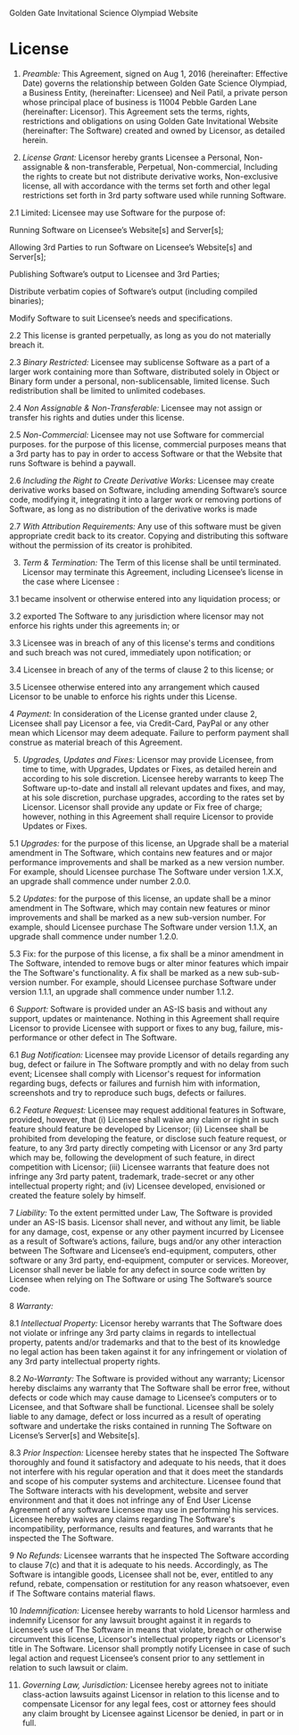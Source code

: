 Golden Gate Invitational Science Olympiad Website

# License

1. *Preamble:* This Agreement, signed on Aug 1, 2016 (hereinafter: Effective Date) governs the relationship between Golden Gate Science Olympiad, a Business Entity, (hereinafter: Licensee) and Neil Patil, a private person whose principal place of business is 11004 Pebble Garden Lane (hereinafter: Licensor). This Agreement sets the terms, rights, restrictions and obligations on using Golden Gate Invitational Website (hereinafter: The Software) created and owned by Licensor, as detailed herein.

2. *License Grant:* Licensor hereby grants Licensee a Personal, Non-assignable & non-transferable, Perpetual, Non-commercial, Including the rights to create but not distribute derivative works, Non-exclusive license, all with accordance with the terms set forth and other legal restrictions set forth in 3rd party software used while running Software.

2.1 Limited: Licensee may use Software for the purpose of:

Running Software on Licensee’s Website[s] and Server[s];

Allowing 3rd Parties to run Software on Licensee’s Website[s] and Server[s];

Publishing Software’s output to Licensee and 3rd Parties;

Distribute verbatim copies of Software’s output (including compiled binaries);

Modify Software to suit Licensee’s needs and specifications.

2.2 This license is granted perpetually, as long as you do not materially breach it.

2.3 *Binary Restricted:* Licensee may sublicense Software as a part of a larger work containing more than Software, distributed solely in Object or Binary form under a personal, non-sublicensable, limited license. Such redistribution shall be limited to unlimited codebases.

2.4 *Non Assignable & Non-Transferable:* Licensee may not assign or transfer his rights and duties under this license.

2.5 *Non-Commercial:* Licensee may not use Software for commercial purposes. for the purpose of this license, commercial purposes means that a 3rd party has to pay in order to access Software or that the Website that runs Software is behind a paywall.

2.6 *Including the Right to Create Derivative Works:* Licensee may create derivative works based on Software, including amending Software’s source code, modifying it, integrating it into a larger work or removing portions of Software, as long as no distribution of the derivative works is made

2.7 *With Attribution Requirements﻿:* Any use of this software must be given appropriate credit back to its creator. Copying and distributing this software without the permission of its creator is prohibited.

3. *Term & Termination:* The Term of this license shall be until terminated. Licensor may terminate this Agreement, including Licensee’s license in the case where Licensee :

3.1 became insolvent or otherwise entered into any liquidation process; or

3.2 exported The Software to any jurisdiction where licensor may not enforce his rights under this agreements in; or

3.3 Licensee was in breach of any of this license's terms and conditions and such breach was not cured, immediately upon notification; or

3.4 Licensee in breach of any of the terms of clause 2 to this license; or

3.5 Licensee otherwise entered into any arrangement which caused Licensor to be unable to enforce his rights under this License.

4 *Payment:* In consideration of the License granted under clause 2, Licensee shall pay Licensor a fee, via Credit-Card, PayPal or any other mean which Licensor may deem adequate. Failure to perform payment shall construe as material breach of this Agreement.

5. *Upgrades, Updates and Fixes:* Licensor may provide Licensee, from time to time, with Upgrades, Updates or Fixes, as detailed herein and according to his sole discretion. Licensee hereby warrants to keep The Software up-to-date and install all relevant updates and fixes, and may, at his sole discretion, purchase upgrades, according to the rates set by Licensor. Licensor shall provide any update or Fix free of charge; however, nothing in this Agreement shall require Licensor to provide Updates or Fixes.

5.1 *Upgrades:* for the purpose of this license, an Upgrade shall be a material amendment in The Software, which contains new features and or major performance improvements and shall be marked as a new version number. For example, should Licensee purchase The Software under version 1.X.X, an upgrade shall commence under number 2.0.0.

5.2 *Updates:* for the purpose of this license, an update shall be a minor amendment in The Software, which may contain new features or minor improvements and shall be marked as a new sub-version number. For example, should Licensee purchase The Software under version 1.1.X, an upgrade shall commence under number 1.2.0.

5.3 Fix: for the purpose of this license, a fix shall be a minor amendment in The Software, intended to remove bugs or alter minor features which impair the The Software's functionality. A fix shall be marked as a new sub-sub-version number. For example, should Licensee purchase Software under version 1.1.1, an upgrade shall commence under number 1.1.2.

6 *Support:* Software is provided under an AS-IS basis and without any support, updates or maintenance. Nothing in this Agreement shall require Licensor to provide Licensee with support or fixes to any bug, failure, mis-performance or other defect in The Software.

6.1 *Bug Notification:* Licensee may provide Licensor of details regarding any bug, defect or failure in The Software promptly and with no delay from such event; Licensee shall comply with Licensor's request for information regarding bugs, defects or failures and furnish him with information, screenshots and try to reproduce such bugs, defects or failures.

6.2 *Feature Request:* Licensee may request additional features in Software, provided, however, that (i) Licensee shall waive any claim or right in such feature should feature be developed by Licensor; (ii) Licensee shall be prohibited from developing the feature, or disclose such feature request, or feature, to any 3rd party directly competing with Licensor or any 3rd party which may be, following the development of such feature, in direct competition with Licensor; (iii) Licensee warrants that feature does not infringe any 3rd party patent, trademark, trade-secret or any other intellectual property right; and (iv) Licensee developed, envisioned or created the feature solely by himself.

7 *Liability:*  To the extent permitted under Law, The Software is provided under an AS-IS basis. Licensor shall never, and without any limit, be liable for any damage, cost, expense or any other payment incurred by Licensee as a result of Software’s actions, failure, bugs and/or any other interaction between The Software  and Licensee’s end-equipment, computers, other software or any 3rd party, end-equipment, computer or services.  Moreover, Licensor shall never be liable for any defect in source code written by Licensee when relying on The Software or using The Software’s source code.

8 *Warranty:*

8.1 *Intellectual Property:* Licensor hereby warrants that The Software does not violate or infringe any 3rd party claims in regards to intellectual property, patents and/or trademarks and that to the best of its knowledge no legal action has been taken against it for any infringement or violation of any 3rd party intellectual property rights.

8.2 *No-Warranty:* The Software is provided without any warranty; Licensor hereby disclaims any warranty that The Software shall be error free, without defects or code which may cause damage to Licensee’s computers or to Licensee, and that Software shall be functional. Licensee shall be solely liable to any damage, defect or loss incurred as a result of operating software and undertake the risks contained in running The Software on License’s Server[s] and Website[s].

8.3 *Prior Inspection:* Licensee hereby states that he inspected The Software thoroughly and found it satisfactory and adequate to his needs, that it does not interfere with his regular operation and that it does meet the standards and scope of his computer systems and architecture. Licensee found that The Software interacts with his development, website and server environment and that it does not infringe any of End User License Agreement of any software Licensee may use in performing his services. Licensee hereby waives any claims regarding The Software's incompatibility, performance, results and features, and warrants that he inspected the The Software.

9 *No Refunds:* Licensee warrants that he inspected The Software according to clause 7(c) and that it is adequate to his needs. Accordingly, as The Software is intangible goods, Licensee shall not be, ever, entitled to any refund, rebate, compensation or restitution for any reason whatsoever, even if The Software contains material flaws.

10 *Indemnification:* Licensee hereby warrants to hold Licensor harmless and indemnify Licensor for any lawsuit brought against it in regards to Licensee’s use of The Software in means that violate, breach or otherwise circumvent this license, Licensor's intellectual property rights or Licensor's title in The Software. Licensor shall promptly notify Licensee in case of such legal action and request Licensee’s consent prior to any settlement in relation to such lawsuit or claim.

11. *Governing Law, Jurisdiction:* Licensee hereby agrees not to initiate class-action lawsuits against Licensor in relation to this license and to compensate Licensor for any legal fees, cost or attorney fees should any claim brought by Licensee against Licensor be denied, in part or in full.
